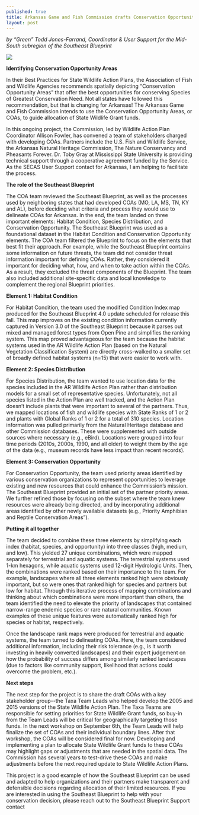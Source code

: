 ```yaml
---
published: true
title: Arkansas Game and Fish Commission drafts Conservation Opportunity Areas using the Southeast Blueprint
layout: post
---
```

_by “Green” Todd Jones-Farrand, Coordinator & User Support for the Mid-South subregion of the Southeast Blueprint_

![]({{site.baseurl}}/images/logo-1534258956.png)

**Identifying Conservation Opportunity Areas**

In their Best Practices for State Wildlife Action Plans, the Association of Fish and Wildlife Agencies recommends spatially depicting “Conservation Opportunity Areas” that offer the best opportunities for conserving Species of Greatest Conservation Need. Not all states have followed this recommendation, but that is changing for Arkansas! The Arkansas Game and Fish Commission intends to use the Conservation Opportunity Areas, or COAs, to guide allocation of State Wildlife Grant funds.

In this ongoing project, the Commission, led by Wildlife Action Plan Coordinator Allison Fowler, has convened a team of stakeholders charged with developing COAs. Partners include the U.S. Fish and Wildlife Service, the Arkansas Natural Heritage Commission, The Nature Conservancy and Pheasants Forever. Dr. Toby Gray at Mississippi State University is providing technical support through a cooperative agreement funded by the Service. As the SECAS User Support contact for Arkansas, I am helping to facilitate the process.

<!--more-->

**The role of the Southeast Blueprint**

The COA team reviewed the Southeast Blueprint, as well as the processes used by neighboring states that had developed COAs (MO, LA, MS, TN, KY and AL), before deciding what criteria and process they would use to delineate COAs for Arkansas. In the end, the team landed on three important elements: Habitat Condition, Species Distribution, and Conservation Opportunity. The Southeast Blueprint was used as a foundational dataset in the Habitat Condition and Conservation Opportunity elements. The COA team filtered the Blueprint to focus on the elements that best fit their approach. For example, while the Southeast Blueprint contains some information on future threats, the team did not consider threat information important for defining COAs. Rather, they considered it important for deciding what, how, and when to take action within the COAs. As a result, they excluded the threat components of the Blueprint. The team also included additional site-specific data and local knowledge to complement the regional Blueprint priorities. 

**Element 1: Habitat Condition**

For Habitat Condition, the team used the modified Condition Index map produced for the Southeast Blueprint 4.0 update scheduled for release this fall. This map improves on the existing condition information currently captured in Version 3.0 of the Southeast Blueprint because it parses out mixed and managed forest types from Open Pine and simplifies the ranking system. This map proved advantageous for the team because the habitat systems used in the AR Wildlife Action Plan (based on the Natural Vegetation Classification System) are directly cross-walked to a smaller set of broadly defined habitat systems (n=15) that were easier to work with.

**Element 2: Species Distribution**

For Species Distribution, the team wanted to use location data for the species included in the AR Wildlife Action Plan rather than distribution models for a small set of representative species. Unfortunately, not all species listed in the Action Plan are well tracked, and the Action Plan doesn’t include plants that were important to several of the partners. Thus, we mapped locations of fish and wildlife species with State Ranks of 1 or 2 and plants with Global Ranks of 1 or 2 for a total of 310 species. Location information was pulled primarily from the Natural Heritage database and other Commission databases. These were supplemented with outside sources where necessary (e.g., eBird). Locations were grouped into four time periods (2010s, 2000s, 1990, and all older) to weight them by the age of the data (e.g., museum records have less impact than recent records). 

**Element 3: Conservation Opportunity**

For Conservation Opportunity, the team used priority areas identified by various conservation organizations to represent opportunities to leverage existing and new resources that could enhance the Commission’s mission. The Southeast Blueprint provided an initial set of the partner priority areas. We further refined those by focusing on the subset where the team knew resources were already being directed, and by incorporating additional areas identified by other newly available datasets (e.g., Priority Amphibian and Reptile Conservation Areas”).

**Putting it all together**

The team decided to combine these three elements by simplifying each index (habitat, species, and opportunity) into three classes (high, medium, and low). This yielded 27 unique combinations, which were mapped separately for terrestrial and aquatic systems. The terrestrial systems used 1-km hexagons, while aquatic systems used 12-digit Hydrologic Units. Then, the combinations were ranked based on their importance to the team. For example, landscapes where all three elements ranked high were obviously important, but so were ones that ranked high for species and partners but low for habitat. Through this iterative process of mapping combinations and thinking about which combinations were more important than others, the team identified the need to elevate the priority of landscapes that contained narrow-range endemic species or rare natural communities. Known examples of these unique features were automatically ranked high for species or habitat, respectively. 

Once the landscape rank maps were produced for terrestrial and aquatic systems, the team turned to delineating COAs. Here, the team considered additional information, including their risk tolerance (e.g., is it worth investing in heavily converted landscapes) and their expert judgement on how the probability of success differs among similarly ranked landscapes (due to factors like community support, likelihood that actions could overcome the problem, etc.). 

**Next steps**

The next step for the project is to share the draft COAs with a key stakeholder group--the Taxa Team Leads 
who helped develop the 2005 and 2015 versions of the State Wildlife Action Plan. The Taxa Teams are responsible for setting priorities for State Wildlife Grant funds, so buy-in from the Team Leads will be critical for geographically targeting those funds. In the next workshop on September 6th, the Team Leads will help finalize the set of COAs and their individual boundary lines. After that workshop, the COAs will be considered final for now. Developing and implementing a plan to allocate State Wildlife Grant funds to these COAs may highlight gaps or adjustments that are needed in the spatial data. The Commission has several years to test-drive these COAs and make adjustments before the next required update to State Wildlife Action Plans.

This project is a good example of how the Southeast Blueprint can be used and adapted to help organizations and their partners make transparent and defensible decisions regarding allocation of their limited resources. If you are interested in using the Southeast Blueprint to help with your conservation decision, please reach out to the Southeast Blueprint Support contact
